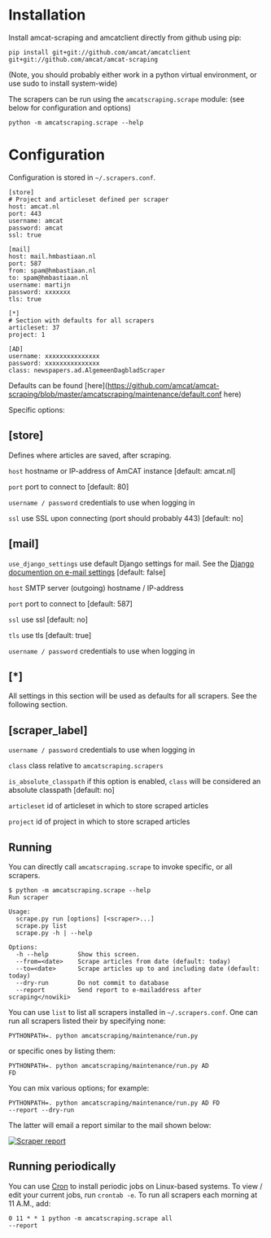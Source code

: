 Installation
======

Install amcat-scraping and amcatclient directly from github using pip:

```{sh}
pip install git+git://github.com/amcat/amcatclient git+git://github.com/amcat/amcat-scraping
```

(Note, you should probably either work in a python virtual environment, or use sudo to install system-wide)

The scrapers can be run using the `amcatscraping.scrape` module: (see below for configuration and options)

```{sh}
python -m amcatscraping.scrape --help
```

Configuration
====

Configuration is stored in <code>~/.scrapers.conf</code>.

```{conf}
[store]
# Project and articleset defined per scraper
host: amcat.nl
port: 443
username: amcat
password: amcat
ssl: true

[mail]
host: mail.hmbastiaan.nl
port: 587
from: spam@hmbastiaan.nl
to: spam@hmbastiaan.nl
username: martijn
password: xxxxxxx
tls: true

[*]
# Section with defaults for all scrapers
articleset: 37
project: 1

[AD]
username: xxxxxxxxxxxxxxx
password: xxxxxxxxxxxxxxx
class: newspapers.ad.AlgemeenDagbladScraper
```

Defaults can be found [here](https://github.com/amcat/amcat-scraping/blob/master/amcatscraping/maintenance/default.conf here)

Specific options:

[store]
------

Defines where articles are saved, after scraping.

<code>host</code> hostname or IP-address of AmCAT instance [default: amcat.nl]

<code>port</code> port to connect to [default: 80]

<code>username / password</code> credentials to use when logging in

<code>ssl</code> use SSL upon connecting (port should probably 443) [default: no]

[mail]
----

<code>use_django_settings</code> use default Django settings for mail. See the [Django documention on e-mail settings](https://docs.djangoproject.com/en/1.7/ref/settings/#default-from-email) [default: false]

<code>host</code> SMTP server (outgoing) hostname / IP-address

<code>port</code> port to connect to [default: 587]

<code>ssl</code> use ssl [default: no]

<code>tls</code> use tls [default: true]

<code>username / password</code> credentials to use when logging in

[*]
----
All settings in this section will be used as defaults for all scrapers. See the following section.

[scraper_label]
----

<code>username / password</code> credentials to use when logging in

<code>class</code> class relative to <code>amcatscraping.scrapers</code>

<code>is_absolute_classpath</code> if this option is enabled, <code>class</code> will be considered an absolute classpath [default: no]

<code>articleset</code> id of articleset in which to store scraped articles

<code>project</code> id of project in which to store scraped articles

Running
----

You can directly call <code>amcatscraping.scrape</code> to invoke specific, or all scrapers. 


```{sh}
$ python -m amcatscraping.scrape --help
Run scraper

Usage:
  scrape.py run [options] [<scraper>...]
  scrape.py list
  scrape.py -h | --help

Options:
  -h --help        Show this screen.
  --from=<date>    Scrape articles from date (default: today)
  --to=<date>      Scrape articles up to and including date (default: today)
  --dry-run        Do not commit to database
  --report         Send report to e-mailaddress after scraping</nowiki>
```


You can use <code>list</code> to list all scrapers installed in <code>~/.scrapers.conf</code>. One can run all scrapers listed their by specifying none:

<code>PYTHONPATH=. python amcatscraping/maintenance/run.py</code>

or specific ones by listing them:

<code>PYTHONPATH=. python amcatscraping/maintenance/run.py AD FD</code>

You can mix various options; for example:

<code>PYTHONPATH=. python amcatscraping/maintenance/run.py AD FD --report --dry-run</code>

The latter will email a report similar to the mail shown below:

[![Scraper report](http://wiki.amcat.nl/images/thumb/4/4d/Scraper_report.png/173px-Scraper_report.png)](http://wiki.amcat.nl/images/4/4d/Scraper_report.png)

Running periodically
----
You can use [Cron](https://en.wikipedia.org/wiki/Cron) to install periodic jobs on Linux-based systems. To view / edit your current jobs, run <code>crontab -e</code>. To run all scrapers each morning at 11 A.M., add:

<code>0 11 * * 1  python -m amcatscraping.scrape all --report</code>
